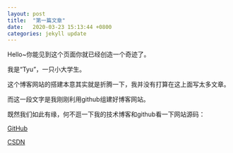 ```yaml
---
layout: post
title:  "第一篇文章"
date:   2020-03-23 15:13:44 +0800
categories: jekyll update
---
```

Hello~你能见到这个页面你就已经创造一个奇迹了。

我是“Tyu”，一只小大学生。

这个博客网站的搭建本意其实就是折腾一下，我并没有打算在这上面写太多文章。

而这一段文字是我刚刚利用github组建好博客网站。

既然我们如此有缘，何不逛一下我的技术博客和github看一下网站源码：

[GitHub](https://github.com/tyu-t/)

[CSDN](https://blog.csdn.net/weixin_42856843)


